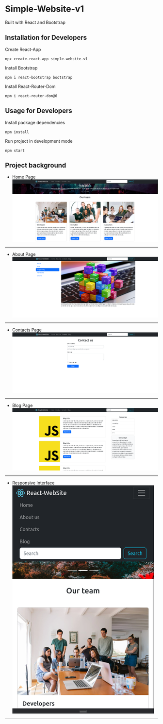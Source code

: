 # Simple-Website-v1
Built with React and Bootstrap

## Installation for Developers

Create React-App 
```
npx create-react-app simple-website-v1
```
Install Bootstrap
```
npm i react-bootstrap bootstrap
```
Install React-Router-Dom
```
npm i react-router-dom@6
```

## Usage for Developers

Install package dependencies
```
npm install
```
Run project in development mode
```
npm start
```

## Project background

- Home Page
![home](public/assets/images/home.png)
--------------------------------------

- About Page
![about](public/assets/images/about-page.png)
--------------------------------------

- Contacts Page
![contacts](public/assets/images/contacts.png)
--------------------------------------

- Blog Page
![blog](public/assets/images/blog.png)
--------------------------------------

- Responsive Interface
![responsive](public/assets/images/responsive-navbar.png)
--------------------------------------